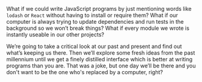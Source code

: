 What if we could write JavaScript programs by just mentioning words like `lodash` or `React` without having to install or require them? What if our computer is always trying to update dependencies and run tests in the background so we won’t break things? What if every module we wrote is instantly useable in our other projects?

We’re going to take a critical look at our past and present and find out what’s keeping us there. Then we’ll explore some fresh ideas from the past millennium until we get a finely distilled interface which is better at writing programs than you are. That was a joke, but one day we’ll be there and you don't want to be the one who's replaced by a computer, right?
